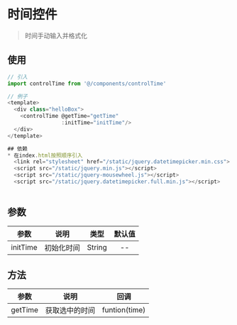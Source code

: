 # 时间控件

> 时间手动输入并格式化

## 使用
```javascript  
// 引入  
import controlTime from '@/components/controlTime'

// 例子  
<template>
  <div class="helloBox">
    <controlTime @getTime="getTime"
                 :initTime="initTime"/>
  </div>
</template>

```
```javascript
## 依赖  
* 在index.html按照顺序引入 
  <link rel="stylesheet" href="/static/jquery.datetimepicker.min.css">
  <script src="/static/jquery.min.js"></script>
  <script src="/static/jquery-mousewheel.js"></script>
  <script src="/static/jquery.datetimepicker.full.min.js"></script>
  
```
## 参数
|  参数 |  说明  | 类型 | 默认值 |  
| :----:   | :----:  | :----:  | :----:  |  
|  initTime | 初始化时间  | String  | --  | 可不传（默认当前时间） |

## 方法
|  参数 | 说明 | 回调 |   
| :----:   | :----:  | :----:  |  
| getTime | 获取选中的时间 | funtion(time) |

